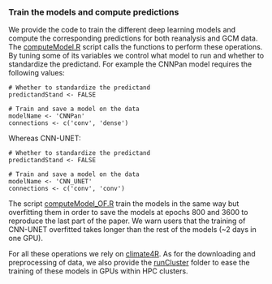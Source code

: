 ### Train the models and compute predictions
We provide the code to train the different deep learning models and compute the corresponding predictions for both reanalysis and GCM data. The [computeModel.R](https://github.com/jgonzalezab/XAI-Statistical-Downscaling/blob/main/statistical-downscaling/computeModel.R) script calls the functions to perform these operations. By tuning some of its variables we control what model to run and whether to standardize the predictand. For example the CNNPan model requires the following values:

```
# Whether to standardize the predictand
predictandStand <- FALSE

# Train and save a model on the data
modelName <- 'CNNPan'
connections <- c('conv', 'dense')
```

Whereas CNN-UNET:
```
# Whether to standardize the predictand
predictandStand <- FALSE

# Train and save a model on the data
modelName <- 'CNN_UNET'
connections <- c('conv', 'conv')
```

The script [computeModel_OF.R](https://github.com/jgonzalezab/XAI-Statistical-Downscaling/blob/main/statistical-downscaling/computeModel_OF.R) train the models in the same way but overfitting them in order to save the models at epochs 800 and 3600 to reproduce the last part of the paper. We warn users that the training of CNN-UNET overfitted takes longer than the rest of the models (~2 days in one GPU).

For all these operations we rely on [climate4R](https://github.com/SantanderMetGroup/climate4R). As for the downloading and preprocessing of data, we also provide the [runCluster](https://github.com/jgonzalezab/XAI-Statistical-Downscaling/tree/main/statistical-downscaling/runCluster) folder to ease the training of these models in GPUs within HPC clusters.
